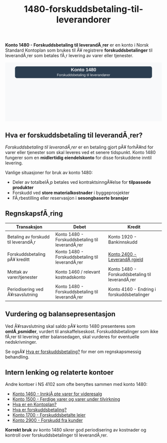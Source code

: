 ﻿---
title: "1480-forskuddsbetaling-til-leverandorer"
meta_title: "1480-forskuddsbetaling-til-leverandorer"
meta_description: "**Konto 1480 - Forskuddsbetaling til leverandÃ¸rer** er en konto i Norsk Standard Kontoplan som brukes til Ã¥ registrere **forskuddsbetalinger** til leverandÃ¸r..."
slug: 1480-forskuddsbetaling-til-leverandorer
type: blog
layout: pages/single
---

**Konto 1480 - Forskuddsbetaling til leverandÃ¸rer** er en konto i Norsk Standard Kontoplan som brukes til Ã¥ registrere **forskuddsbetalinger** til leverandÃ¸rer som betales fÃ¸r levering av varer eller tjenester.

![Illustrasjon av konto 1480 Forskuddsbetaling til leverandÃ¸rer](1480-forskuddsbetaling-til-leverandorer-image.svg)

## Hva er forskuddsbetaling til leverandÃ¸rer?

*Forskuddsbetaling til leverandÃ¸rer* er en betaling gjort pÃ¥ forhÃ¥nd for varer eller tjenester som skal leveres ved et senere tidspunkt. Konto 1480 fungerer som en **midlertidig eiendelskonto** for disse forskuddene inntil levering.

Vanlige situasjoner for bruk av konto 1480:

* Deler av totalbelÃ¸p betales ved kontraktsinngÃ¥else for **tilpassede produkter**
* Forskudd ved **store materialkostnader** i byggeprosjekter
* FÃ¸rbestilling eller reservasjon i **sesongbaserte bransjer**

## RegnskapsfÃ¸ring

| Transaksjon                             | Debet                                    | Kredit                                     |
|-----------------------------------------|------------------------------------------|--------------------------------------------|
| Betaling av forskudd til leverandÃ¸r     | Konto 1480 - Forskuddsbetaling til leverandÃ¸rer | Konto 1920 - Bankinnskudd                   |
| Forskuddsbetaling pÃ¥ kreditt            | Konto 1480 - Forskuddsbetaling til leverandÃ¸rer | [Konto 2400 - LeverandÃ¸rgjeld](/blogs/kontoplan/2400-leverandorgjeld "Konto 2400 - LeverandÃ¸rgjeld") |
| Mottak av varer/tjenester               | Konto 1460 / relevant kostnadskonto      | Konto 1480 - Forskuddsbetaling til leverandÃ¸rer |
| Periodisering ved Ã¥rsavslutning         | Konto 1480 - Forskuddsbetaling til leverandÃ¸rer | Konto 4160 - Endring i forskuddsbetalinger     |

## Vurdering og balansepresentasjon

Ved Ã¥rsavslutning skal saldo pÃ¥ konto 1480 presenteres som **omlÃ¸psmidler**, vurdert til anskaffelseskost. Forskuddsbetalinger som ikke fÃ¸rer til levering etter balansedagen, skal vurderes for eventuelle nedskrivninger.

Se ogsÃ¥ [Hva er forskuddsbetaling?](/blogs/regnskap/hva-er-forskuddsbetaling "Hva er forskuddsbetaling? Komplett Guide til Forskuddsbetalinger i Regnskap") for mer om regnskapsmessig behandling.

## Intern lenking og relaterte kontoer

Andre kontoer i NS 4102 som ofte benyttes sammen med konto 1480:

* [Konto 1460 - InnkjÃ¸pte varer for videresalg](/blogs/kontoplan/1460-innkjopte-varer-for-videresalg "Konto 1460 - InnkjÃ¸pte varer for videresalg")
* [Konto 1500 - Ferdige varer og varer under tilvirkning](/blogs/kontoplan/1500-ferdige-varer-og-varer-under-tilvirkning "Konto 1500 - Ferdige varer og varer under tilvirkning")
* [Hva er en Kontoplan?](/blogs/regnskap/hva-er-kontoplan "Hva er en Kontoplan? Komplett Guide til Kontoplaner i Norsk Regnskap")
* [Hva er forskuddsbetaling?](/blogs/regnskap/hva-er-forskuddsbetaling "Hva er forskuddsbetaling? Komplett Guide til Forskuddsbetalinger i Regnskap")
* [Konto 1700 - Forskuddsbetalte leier](/blogs/kontoplan/1700-forskuddsbetalte-leier "Konto 1700 - Forskuddsbetalte leier: RegnskapsfÃ¸ring av forhÃ¥ndsbetalte leiekostnader")
* [Konto 2900 - Forskudd fra kunder](/blogs/kontoplan/2900-forskudd-fra-kunder "Konto 2900 - Forskudd fra kunder: RegnskapsfÃ¸ring av forskudd fra kunder")

**Korrekt bruk** av konto 1480 sikrer god periodisering av kostnader og kontroll over forskuddsbetalinger til leverandÃ¸rer.
